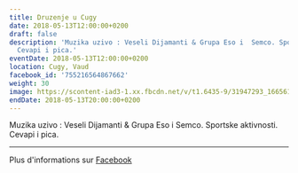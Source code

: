 ```yaml
---
title: Druzenje u Cugy
date: 2018-05-13T12:00:00+0200
draft: false
description: 'Muzika uzivo : Veseli Dijamanti & Grupa Eso i  Semco. Sportske aktivnosti.
  Cevapi i pica.'
eventDate: 2018-05-13T12:00:00+0200
location: Cugy, Vaud
facebook_id: '755216564867662'
weight: 30
image: https://scontent-iad3-1.xx.fbcdn.net/v/t1.6435-9/31947293_1665614486867697_1159691004425535488_n.jpg?_nc_cat=104&ccb=1-7&_nc_sid=9e60e4&_nc_ohc=QlKEVQUlEv8Q7kNvwFguU6b&_nc_oc=AdlnaXBvfW07UpUXykrjgtmOaZsSdhf26eehjyoYi5Vn_031I8vp-AmkV0ovy2SiYoo&_nc_zt=23&_nc_ht=scontent-iad3-1.xx&edm=ABTKTjYEAAAA&_nc_gid=-Nwre_A_qdEvQ155nbaLJA&oh=00_AfQuwHAcD0Uct2IdI7UN1xDHVtDT3Is1VS7V-QFhSaXmzQ&oe=68AFCA1A
endDate: 2018-05-13T20:00:00+0200
---
```


Muzika uzivo : Veseli Dijamanti & Grupa Eso i  Semco. Sportske aktivnosti. Cevapi i pica.

---

Plus d'informations sur [Facebook](https://facebook.com/events/755216564867662)